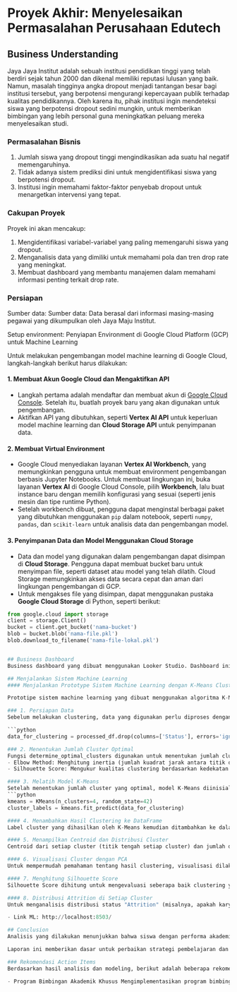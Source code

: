 # Proyek Akhir: Menyelesaikan Permasalahan Perusahaan Edutech

## Business Understanding

Jaya Jaya Institut adalah sebuah institusi pendidikan tinggi yang telah berdiri sejak tahun 2000 dan dikenal memiliki reputasi lulusan yang baik. Namun, masalah tingginya angka dropout menjadi tantangan besar bagi institusi tersebut, yang berpotensi mengurangi kepercayaan publik terhadap kualitas pendidikannya. Oleh karena itu, pihak institusi ingin mendeteksi siswa yang berpotensi dropout sedini mungkin, untuk memberikan bimbingan yang lebih personal guna meningkatkan peluang mereka menyelesaikan studi.

### Permasalahan Bisnis

1. Jumlah siswa yang dropout tinggi mengindikasikan ada suatu hal negatif memengaruhinya.
2. Tidak adanya sistem prediksi dini untuk mengidentifikasi siswa yang berpotensi dropout.
3. Institusi ingin memahami faktor-faktor penyebab dropout untuk menargetkan intervensi yang tepat.

### Cakupan Proyek

Proyek ini akan mencakup:

1. Mengidentifikasi variabel-variabel yang paling memengaruhi siswa yang dropout.
2. Menganalisis data yang dimiliki untuk memahami pola dan tren drop rate yang meningkat.
3. Membuat dashboard yang membantu manajemen dalam memahami informasi penting terkait drop rate.

### Persiapan

Sumber data: Sumber data: Data berasal dari informasi masing-masing pegawai yang dikumpulkan oleh Jaya Maju Institut.

Setup environment:
Penyiapan Environment di Google Cloud Platform (GCP) untuk Machine Learning

Untuk melakukan pengembangan model machine learning di Google Cloud, langkah-langkah berikut harus dilakukan:

#### 1. Membuat Akun Google Cloud dan Mengaktifkan API

- Langkah pertama adalah mendaftar dan membuat akun di [Google Cloud Console](https://console.cloud.google.com/). Setelah itu, buatlah proyek baru yang akan digunakan untuk pengembangan.
- Aktifkan API yang dibutuhkan, seperti **Vertex AI API** untuk keperluan model machine learning dan **Cloud Storage API** untuk penyimpanan data.

#### 2. Membuat Virtual Environment

- Google Cloud menyediakan layanan **Vertex AI Workbench**, yang memungkinkan pengguna untuk membuat environment pengembangan berbasis Jupyter Notebooks. Untuk membuat lingkungan ini, buka layanan **Vertex AI** di Google Cloud Console, pilih **Workbench**, lalu buat instance baru dengan memilih konfigurasi yang sesuai (seperti jenis mesin dan tipe runtime Python).
- Setelah workbench dibuat, pengguna dapat menginstal berbagai paket yang dibutuhkan menggunakan `pip` dalam notebook, seperti `numpy`, `pandas`, dan `scikit-learn` untuk analisis data dan pengembangan model.

#### 3. Penyimpanan Data dan Model Menggunakan Cloud Storage

- Data dan model yang digunakan dalam pengembangan dapat disimpan di **Cloud Storage**. Pengguna dapat membuat bucket baru untuk menyimpan file, seperti dataset atau model yang telah dilatih. Cloud Storage memungkinkan akses data secara cepat dan aman dari lingkungan pengembangan di GCP.
- Untuk mengakses file yang disimpan, dapat menggunakan pustaka **Google Cloud Storage** di Python, seperti berikut:

````python
from google.cloud import storage
client = storage.Client()
bucket = client.get_bucket('nama-bucket')
blob = bucket.blob('nama-file.pkl')
blob.download_to_filename('nama-file-lokal.pkl')


## Business Dashboard
Business dashboard yang dibuat menggunakan Looker Studio. Dashboard ini memberikan informasi yang jelas mengenai performa akademik siswa dan indikator dropout. Salah satu faktor utama yang ditemukan adalah rasio performa akademik pada semester 1 dan 2. Siswa dengan rasio rendah, dihitung dari jumlah unit kurikulum yang diambil (enrolled) dibandingkan dengan yang lulus (approved), cenderung memiliki risiko dropout yang lebih tinggi.

## Menjalankan Sistem Machine Learning
#### Menjalankan Prototype Sistem Machine Learning dengan K-Means Clustering

Prototipe sistem machine learning yang dibuat menggunakan algoritma K-Means clustering bertujuan untuk mengelompokkan data berdasarkan kesamaan fitur. Berikut adalah langkah-langkah yang dilakukan untuk menjalankan sistem ini.

### 1. Persiapan Data
Sebelum melakukan clustering, data yang digunakan perlu diproses dengan menghapus kolom target (seperti kolom "Status" atau "Attrition") agar hanya fitur yang digunakan dalam proses clustering.

```python
data_for_clustering = processed_df.drop(columns=['Status'], errors='ignore')

### 2. Menentukan Jumlah Cluster Optimal
Fungsi determine_optimal_clusters digunakan untuk menentukan jumlah cluster yang optimal menggunakan dua metode evaluasi:
- Elbow Method: Menghitung inertia (jumlah kuadrat jarak antara titik data dan centroid) untuk setiap jumlah cluster yang diuji. Titik di mana penurunan inertia mulai melambat menunjukkan jumlah cluster optimal.
- Silhouette Score: Mengukur kualitas clustering berdasarkan kedekatan data dengan cluster yang tepat dan seberapa jauh jaraknya ke cluster lainnya

#### 3. Melatih Model K-Means
Setelah menentukan jumlah cluster yang optimal, model K-Means diinisialisasi dengan jumlah cluster yang telah dipilih (misalnya 4 cluster). Model kemudian dilatih menggunakan data yang telah diproses.
```python
kmeans = KMeans(n_clusters=4, random_state=42)
cluster_labels = kmeans.fit_predict(data_for_clustering)

#### 4. Menambahkan Hasil Clustering ke DataFrame
Label cluster yang dihasilkan oleh K-Means kemudian ditambahkan ke dalam DataFrame untuk mempermudah analisis lebih lanjut

#### 5. Menampilkan Centroid dan Distribusi Cluster
Centroid dari setiap cluster (titik tengah setiap cluster) dan jumlah data dalam setiap cluster ditampilkan untuk memberikan wawasan lebih lanjut mengenai distribusi data dalam cluster.

#### 6. Visualisasi Cluster dengan PCA
Untuk mempermudah pemahaman tentang hasil clustering, visualisasi dilakukan dengan menggunakan PCA (Principal Component Analysis) untuk mereduksi data menjadi dua dimensi.

#### 7. Menghitung Silhouette Score
Silhouette Score dihitung untuk mengevaluasi seberapa baik clustering yang dilakukan. Skor ini mengukur seberapa baik data dalam setiap cluster dibandingkan dengan data di cluster lainnya.

#### 8. Distribusi Attrition di Setiap Cluster
Untuk menganalisis distribusi status "Attrition" (misalnya, apakah karyawan berhenti atau tidak) di setiap cluster, digunakan grafik countplot.

- Link ML: http://localhost:8503/

## Conclusion
Analisis yang dilakukan menunjukkan bahwa siswa dengan performa akademik rendah di awal masa studi berpotensi tinggi untuk dropout. Dengan menggunakan model prediksi yang dibangun berdasarkan data akademik dan faktor lainnya, pihak Jaya Jaya Institut dapat memberikan intervensi dini kepada siswa yang berisiko. Dashboard yang dibuat memungkinkan pihak institusi untuk memonitor performa siswa secara real-time dan mengambil tindakan yang tepat sesuai data yang disajikan.

Laporan ini memberikan dasar untuk perbaikan strategi pembelajaran dan dukungan akademik di masa depan.

### Rekomendasi Action Items
Berdasarkan hasil analisis dan modeling, berikut adalah beberapa rekomendasi action items yang dapat dilakukan oleh Jaya Jaya Institut untuk mengurangi angka dropout dan meningkatkan performa akademik siswa:

- Program Bimbingan Akademik Khusus Mengimplementasikan program bimbingan akademik khusus bagi siswa yang teridentifikasi memiliki rasio performa akademik rendah di semester awal. Program ini dapat mencakup mentoring, bantuan pengajaran tambahan, dan pemantauan yang lebih dekat oleh tutor.
````
